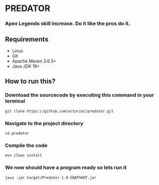 # **PREDATOR**
### Apex Legends skill increase. Do it like the pros do it.


## Requirements
+ Linux
+ Git
+ Apache Maven 3.6.3+
+ Java JDK 18+


## How to run this?
### Download the sourcecode by executing this command in your terminal
```
git clone https://github.com/arturzxc/predator.git
```
### Navigate to the project directory
```
cd predator
```
### Compile the code
```
mvn clean install
```
### We now should have a program ready so lets run it
```
java -jar target/Predator-1.0-SNAPSHOT.jar
```

